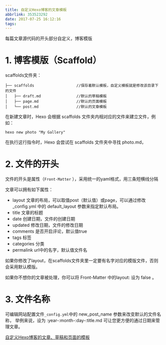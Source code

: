 ```yaml
---
title: 自定义Hexo博客的文章模板
abbrlink: 353523292
date: 2017-07-25 16:12:16
tags:
---
```

每篇文章源代码的开头部分自定义，博客模版
<!-- more -->
# 1. 博客模版（Scaffold）

scaffolds文件夹：
```
├── scaffolds					//保存着默认模板，自定义模板就是修改该目录下的文件
│   ├── draft.md 				//默认的草稿模板
│   ├── page.md 				//默认的页面模板
│   └── post.md 				//默认的文章模板
```

在新建文章时，Hexo 会根据 scaffolds 文件夹内相对应的文件来建立文件，例如：

```
hexo new photo "My Gallery"
```
在执行这行指令时，Hexo 会尝试在 scaffolds 文件夹中寻找 photo.md，

# 2. 文件的开头

文件的开头是属性（`Front-Matter` ），采用统一的yaml格式，用三条短横线分隔

文章可以拥有如下属性：
- layout  文章的布局，可以取值post（默认值）或page，可以通过修改 _config.yml 中的 default_layout 参数来指定默认布局。
- title	文章的标题
- date	创建日期，文件的创建日期
- updated	修改日期，文件的修改日期
- comments	是否开启评论，默认值true
- tags	标签
- categories	分类
- permalink	url中的名字，默认值文件名


如果你修改了layout，在scaffolds文件夹里一定要有名字对应的模版文件，否则会采用默认模版。

如果你不想你的文章被处理，你可以将 Front-Matter 中的layout: 设为 false 。


# 3. 文件名称

可编辑网站配置文件`_config.yml`中的 new_post_name 参数来改变默认的文件名称，
举例来说，设为 :year-:month-:day-:title.md 可让您更方便的通过日期来管理文章。


[自定义Hexo博客的文章、草稿和页面的模板](http://blog.xinspace.space/2016/04/11/%E8%87%AA%E5%AE%9A%E4%B9%89Hexo%E5%8D%9A%E5%AE%A2%E7%9A%84%E6%96%87%E7%AB%A0%E3%80%81%E8%8D%89%E7%A8%BF%E5%92%8C%E9%A1%B5%E9%9D%A2%E7%9A%84%E6%A8%A1%E6%9D%BF/)